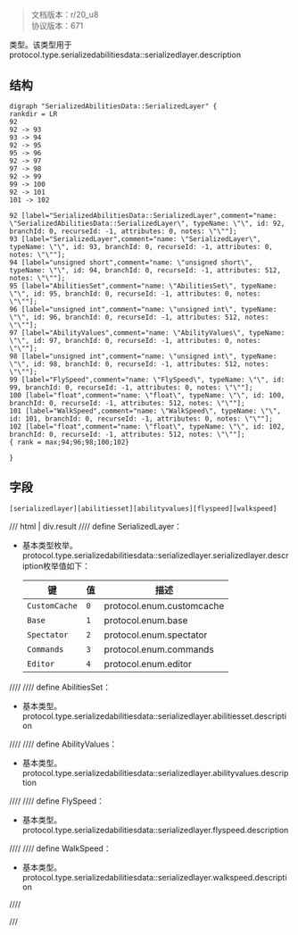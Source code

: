 # <!-- md:samp SerializedAbilitiesData::SerializedLayer -->

> 文档版本：r/20_u8<br/>协议版本：671

<!-- md:samp SerializedAbilitiesData::SerializedLayer -->类型。该类型用于protocol.type.serializedabilitiesdata::serializedlayer.description

## 结构

```viz
digraph "SerializedAbilitiesData::SerializedLayer" {
rankdir = LR
92
92 -> 93
93 -> 94
92 -> 95
95 -> 96
92 -> 97
97 -> 98
92 -> 99
99 -> 100
92 -> 101
101 -> 102

92 [label="SerializedAbilitiesData::SerializedLayer",comment="name: \"SerializedAbilitiesData::SerializedLayer\", typeName: \"\", id: 92, branchId: 0, recurseId: -1, attributes: 0, notes: \"\""];
93 [label="SerializedLayer",comment="name: \"SerializedLayer\", typeName: \"\", id: 93, branchId: 0, recurseId: -1, attributes: 0, notes: \"\""];
94 [label="unsigned short",comment="name: \"unsigned short\", typeName: \"\", id: 94, branchId: 0, recurseId: -1, attributes: 512, notes: \"\""];
95 [label="AbilitiesSet",comment="name: \"AbilitiesSet\", typeName: \"\", id: 95, branchId: 0, recurseId: -1, attributes: 0, notes: \"\""];
96 [label="unsigned int",comment="name: \"unsigned int\", typeName: \"\", id: 96, branchId: 0, recurseId: -1, attributes: 512, notes: \"\""];
97 [label="AbilityValues",comment="name: \"AbilityValues\", typeName: \"\", id: 97, branchId: 0, recurseId: -1, attributes: 0, notes: \"\""];
98 [label="unsigned int",comment="name: \"unsigned int\", typeName: \"\", id: 98, branchId: 0, recurseId: -1, attributes: 512, notes: \"\""];
99 [label="FlySpeed",comment="name: \"FlySpeed\", typeName: \"\", id: 99, branchId: 0, recurseId: -1, attributes: 0, notes: \"\""];
100 [label="float",comment="name: \"float\", typeName: \"\", id: 100, branchId: 0, recurseId: -1, attributes: 512, notes: \"\""];
101 [label="WalkSpeed",comment="name: \"WalkSpeed\", typeName: \"\", id: 101, branchId: 0, recurseId: -1, attributes: 0, notes: \"\""];
102 [label="float",comment="name: \"float\", typeName: \"\", id: 102, branchId: 0, recurseId: -1, attributes: 512, notes: \"\""];
{ rank = max;94;96;98;100;102}

}

```

## 字段

```title='SerializedAbilitiesData::SerializedLayer'
[serializedlayer][abilitiesset][abilityvalues][flyspeed][walkspeed]
```

/// html | div.result
//// define
SerializedLayer：<!-- md:samp unsigned short -->

- 基本类型枚举。protocol.type.serializedabilitiesdata::serializedlayer.serializedlayer.description枚举值如下：

  |键|值|描述|
  |---|---|---|
  |`CustomCache`|`0`|protocol.enum.customcache|
  |`Base`|`1`|protocol.enum.base|
  |`Spectator`|`2`|protocol.enum.spectator|
  |`Commands`|`3`|protocol.enum.commands|
  |`Editor`|`4`|protocol.enum.editor|



////
//// define
AbilitiesSet：<!-- md:samp unsigned int -->

- 基本类型。protocol.type.serializedabilitiesdata::serializedlayer.abilitiesset.description


////
//// define
AbilityValues：<!-- md:samp unsigned int -->

- 基本类型。protocol.type.serializedabilitiesdata::serializedlayer.abilityvalues.description


////
//// define
FlySpeed：<!-- md:samp float -->

- 基本类型。protocol.type.serializedabilitiesdata::serializedlayer.flyspeed.description


////
//// define
WalkSpeed：<!-- md:samp float -->

- 基本类型。protocol.type.serializedabilitiesdata::serializedlayer.walkspeed.description


////

///


